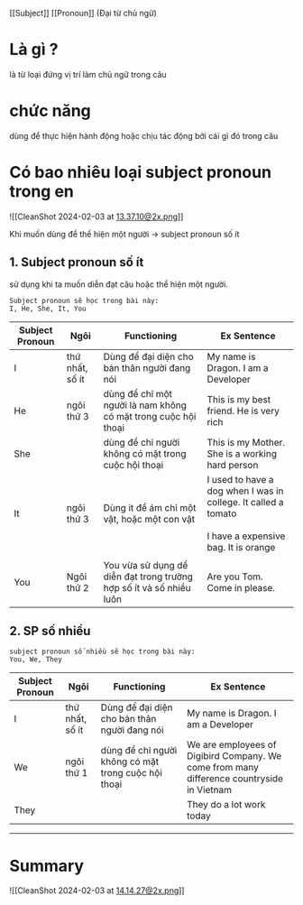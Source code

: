 [[Subject]] [[Pronoun]] (Đại từ chủ ngữ)
# Là gì ?
là từ loại đứng vị trí làm chủ ngữ trong câu
# chức năng 
dùng để thực hiện hành động hoặc chịu tác động bởi cái gì đó trong câu

# Có bao nhiêu loại subject pronoun trong en
![[CleanShot 2024-02-03 at 13.37.10@2x.png]]

Khi muốn dùng để thể hiện một người -> subject pronoun số ít
## 1. Subject pronoun số ít
sử dụng khi ta muốn diễn đạt câu hoặc thể hiện một người.
```
Subject pronoun sẽ học trong bài này:
I, He, She, It, You
```


|Subject Pronoun|Ngôi|Functioning|Ex Sentence|
|---|---|---|---|
|I|thứ nhất, số ít|Dùng để đại diện cho bản thân người đang nói|My name is Dragon. I am a Developer|
|He|ngôi thứ 3|dùng để chỉ một người là nam không có mặt trong cuộc hội thoại |This is my best friend. He is very rich|
|She||dùng để chỉ người không có mặt trong cuộc hội thoại |This is my Mother. She is a working hard person|
|It|ngôi thứ 3|Dùng it để ám chỉ một vật, hoặc một con vật|I used to have a dog when I was in college. It called a tomato<br><br>I have a expensive bag. It is orange |
| ||||
|You|Ngôi thứ 2|You vừa sử dụng dể diễn đạt trong trường hợp số ít và số nhiều luôn |Are you Tom. Come in please.|
## 2. SP số nhiều

```
subject pronoun số nhiều sẽ học trong bài này:
You, We, They
```

|Subject Pronoun|Ngôi|Functioning|Ex Sentence|
|---|---|---|---|
|I|thứ nhất, số ít|Dùng để đại diện cho bản thân người đang nói|My name is Dragon. I am a Developer|
|We|ngôi thứ 1|dùng để chỉ người không có mặt trong cuộc hội thoại|We are employees of Digibird Company. We come from many difference countryside in Vietnam|
|They|||They do a lot work today|

---

# Summary
![[CleanShot 2024-02-03 at 14.14.27@2x.png]]
